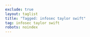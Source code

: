 ```yaml
---
exclude: true
layout: taglist
title: "Tagged: infosec taylor swift"
tag: infosec taylor swift
robots: noindex
---
```

